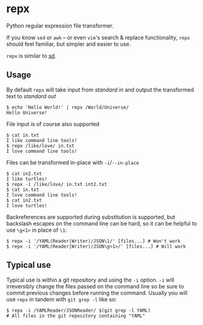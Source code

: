 repx
====
Python regular expression file transformer.

If you know `sed` or `awk` – or even `vim`'s search & replace functionality,
`repx` should feel familiar, but simpler and easier to use.

`repx` is similar to [sd](https://github.com/chmln/sd).

Usage
-----
By default `repx` will take input from _standard in_ and output the transformed text to _standard out_

```ShellSession
$ echo 'Hello World!' | repx /World/Universe/
Hello Universe!
```
    
File input is of course also supported

```ShellSession
$ cat in.txt
I like command line tools!
$ repx /like/love/ in.txt
I love command line tools!
```

Files can be transformed in-place with `-i`/`--in-place`

```ShellSession
$ cat in2.txt
I like turtles!
$ repx -i /like/love/ in.txt int2.txt
$ cat in.txt
I love command line tools!
$ cat in2.txt
I love turtles!
```

Backreferences are supported during substitution is supported, but backslash
escapes on the command line can be hard, so it can be helpful to use `\g<1>`
in place of `\1`:

```ShellSession
$ repx -i '/YAML(Reader|Writer)/JSON\1/' [files...] # Won't work
$ repx -i '/YAML(Reader|Writer)/JSON\g<1>/' [files...] # Will work
```


Typical use
-----------
Typical use is within a git repository and using the `-i` option.
`-i` will irreversibly change the files passed on the command line so
be sure to commit previous changes before running the command.
Usually you will use `repx`  in tandem with `git grep -l` like
so:

```ShellSession
$ repx -i /YAMLReader/JSONReader/ $(git grep -l YAML)
# All files in the git repository containing "YAML"
```
